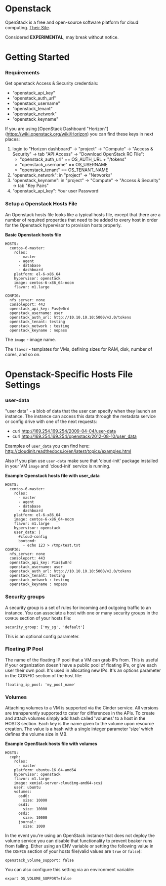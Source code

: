 # Openstack

OpenStack is a free and open-source software platform for cloud computing. [Their Site](http://www.openstack.org/).

Considered **EXPERIMENTAL**, may break without notice.

# Getting Started

### Requirements

Get openstack Access & Security credentials:

- "openstack_api_key"
- "openstack_auth_url" 
- "openstack_username"
- "openstack_tenant"
- "openstack_network"
- "openstack_keyname"

If you are using [OpenStack Dashboard "Horizon"] (https://wiki.openstack.org/wiki/Horizon) 
you can find these keys in next places:

1. login to "Horizon dashboard" -> "project" -> "Compute" -> "Access & Security" -> tab "API Access" -> "Download OpenStack RC File":
   * "openstack_auth_url" == OS_AUTH_URL + "/tokens"
   * "openstack_username" == OS_USERNAME
   * "openstack_tenant" == OS_TENANT_NAME
2. "openstack_network": in "project" -> "Networks"
3. "openstack_keyname": in "project" -> "Compute" -> "Access & Security" -> tab "Key Pairs"
4. "openstack_api_key": Your user Password

### Setup a Openstack Hosts File

An Openstack hosts file looks like a typical hosts file, 
except that there are a number of required properties that need to be added to every host 
in order for the Openstack hypervisor to provision hosts properly.

**Basic Openstack hosts file**

    HOSTS:
      centos-6-master:
        roles:
          - master
          - agent
          - database
          - dashboard
        platform: el-6-x86_64
        hypervisor: openstack
        image: centos-6-x86_64-nocm
        flavor: m1.large
        
    CONFIG:
      nfs_server: none
      consoleport: 443
      openstack_api_key: Pas$w0rd
      openstack_username: user
      openstack_auth_url: http://10.10.10.10:5000/v2.0/tokens
      openstack_tenant: testing
      openstack_network : testing
      openstack_keyname : nopass

The `image` - image name.

The `flavor` - templates for VMs, defining sizes for RAM, disk, number of cores, and so on.


# Openstack-Specific Hosts File Settings

### user-data

"user data" - a blob of data that the user can specify when they launch an instance. 
The instance can access this data through the metadata service or config drive with one of the next requests:

- curl http://169.254.169.254/2009-04-04/user-data
- curl http://169.254.169.254/openstack/2012-08-10/user_data


Examples of `user_data` you can find here: http://cloudinit.readthedocs.io/en/latest/topics/examples.html

Also if you plan use `user-data` make sure that 'cloud-init' package installed in your VM `image` and 'cloud-init' service is running.

**Example Openstack hosts file with user_data**

    HOSTS:
      centos-6-master:
        roles:
          - master
          - agent
          - database
          - dashboard
        platform: el-6-x86_64
        image: centos-6-x86_64-nocm
        flavor: m1.large
        hypervisor: openstack
        user_data: |
          #cloud-config
          bootcmd:
            - echo 123 > /tmp/test.txt
    CONFIG:
      nfs_server: none
      consoleport: 443
      openstack_api_key: P1as$w0rd
      openstack_username: user
      openstack_auth_url: http://10.10.10.10:5000/v2.0/tokens
      openstack_tenant: testing
      openstack_network : testing
      openstack_keyname : nopass

### Security groups

A security group is a set of rules for incoming and outgoing traffic to 
an instance.  You can associate a host with one or many security groups
in the `CONFIG` section of your hosts file:

    security_group: ['my_sg', 'default']

This is an optional config parameter.

### Floating IP Pool

The name of the floating IP pool that a VM can grab IPs from. This is useful
if your organization doesn't have a public pool of floating IPs, or give each
user their own pool.  It's used in allocating new IPs.  It's an options
parameter in the CONFIG section of the host file:

    floating_ip_pool: 'my_pool_name'

### Volumes

Attaching volumes to a VM is supported via the Cinder service.  All versions are transparently
supported to cater for differences in the APIs.  To create and attach volumes simply add hash
called 'volumes' to a host in the HOSTS section.  Each key is the name given to the volume upon
resource creation.  The value is a hash with a single integer parameter 'size' which defines the
volume size in MB.

**Example OpenStack hosts file with volumes**

    HOSTS:
      ceph:
        roles:
          - master
        platform: ubuntu-16.04-amd64
        hypervisor: openstack
        flavor: m1.large
        image: xenial-server-cloudimg-amd64-scsi
        user: ubuntu
        volumes:
          osd0:
            size: 10000
          osd1:
            size: 10000
          osd2:
            size: 10000
          journal:
            size: 1000


In the event you're using an OpenStack instance that does not deploy the volume service you can disable that functionality to prevent beaker runs from failing.  Either using an ENV variable or setting the following value in the `CONFIG` section of your hosts file(valid values are `true` or `false`):

```
openstack_volume_support: false
```

You can also configure this setting via an environment variable:

```
export OS_VOLUME_SUPPORT=false
